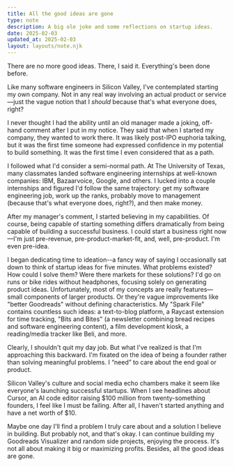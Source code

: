 ```yaml
---
title: All the good ideas are gone
type: note
description: A big ole joke and some reflections on startup ideas.
date: 2025-02-03
updated_at: 2025-02-03
layout: layouts/note.njk
---
```


There are no more good ideas. There, I said it. Everything's been done before.

Like many software engineers in Silicon Valley, I've contemplated starting my own company. Not in any real way involving an actual product or service—just the vague notion that I *should* because that's what everyone does, right?

I never thought I had the ability until an old manager made a joking, off-hand comment after I put in my notice. They said that when I started my company, they wanted to work there. It was likely post-IPO euphoria talking, but it was the first time someone had expressed confidence in my potential to build something. It was the first time I even considered that as a path.

I followed what I'd consider a semi-normal path. At The University of Texas, many classmates landed software engineering internships at well-known companies: IBM, Bazaarvoice, Google, and others. I lucked into a couple internships and figured I'd follow the same trajectory: get my software engineering job, work up the ranks, probably move to management (because that's what everyone does, right?), and then make money.

After my manager's comment, I started believing in my capabilities. Of course, being capable of starting something differs dramatically from being capable of building a successful business. I could start a business right now—I'm just pre-revenue, pre-product-market-fit, and, well, pre-product. I'm even pre-idea.

I began dedicating time to ideation--a fancy way of saying I occasionally sat down to think of startup ideas for five minutes. What problems existed? How could I solve them? Were there markets for these solutions? I'd go on runs or bike rides without headphones, focusing solely on generating product ideas. Unfortunately, most of my concepts are really features—small components of larger products. Or they're vague improvements like "better Goodreads" without defining characteristics. My "Spark File" contains countless such ideas: a text-to-blog platform, a Raycast extension for time tracking, "Bits and Bites" (a newsletter combining bread recipes and software engineering content), a film development kiosk, a reading/media tracker like Beli, and more. 

Clearly, I shouldn't quit my day job. But what I've realized is that I'm approaching this backward. I'm fixated on the idea of being a founder rather than solving meaningful problems. I “need” to care about the end goal or product.

Silicon Valley's culture and social media echo chambers make it seem like everyone's launching successful startups. When I see headlines about Cursor, an AI code editor raising $100 million from twenty-something founders, I feel like I must be failing. After all, I haven't started anything and have a net worth of $10.

Maybe one day I'll find a problem I truly care about and a solution I believe in building. But probably not, and that's okay. I can continue building my Goodreads Visualizer and random side projects, enjoying the process. It's not all about making it big or maximizing profits. Besides, all the good ideas are gone.

